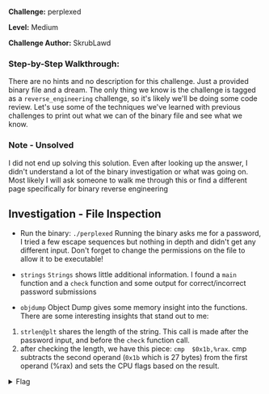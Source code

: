 **Challenge:** perplexed

**Level:** Medium

**Challenge Author:** SkrubLawd

### Step-by-Step Walkthrough:
There are no hints and no description for this challenge. Just a provided binary file and a dream. The only thing we know is the challenge is tagged as a `reverse_engineering` challenge, so it's likely we'll be doing some code review. Let's use some of the techniques we've learned with previous challenges to print out what we can of the binary file and see what we know. 

### Note - Unsolved
I did not end up solving this solution. Even after looking up the answer, I didn't understand a lot of the binary investigation or what was going on. Most likely I will ask someone to walk me through this or find a different page specifically for binary reverse engineering

## Investigation - File Inspection

* Run the binary: `./perplexed`
Running the binary asks me for a password, I tried a few escape sequences but nothing in depth and didn't get any different input. Don't forget to change the permissions on the file to allow it to be executable!

* `strings`
`Strings` shows little additional information. I found a `main` function and a `check` function and some output for correct/incorrect password submissions

* `objdump`
Object Dump gives some memory insight into the functions. There are some interesting insights that stand out to me:
1. `strlen@plt` shares the length of the string. This call is made after the password input, and before the `check` function call. 
2. after checking the length, we have this piece: `cmp  $0x1b,%rax`. cmp subtracts the second operand (`0x1b` which is 27 bytes) from the first operand (%rax) and sets the CPU flags based on the result.




<details><summary>Flag</summary>
    <pre>
    
    </pre>
   </details>